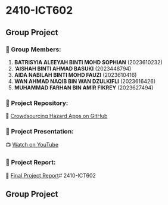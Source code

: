 # 2410-ICT602
## Group Project

### 👥 Group Members:
1. **BATRISYIA ALEEYAH BINTI MOHD SOPHIAN** (2023610232)  
2. **‘AISHAH BINTI AHMAD BASUKI** (2023448794)  
3. **AIDA NABILAH BINTI MOHD FAUZI** (2023610416)  
4. **WAN AHMAD NAQIB BIN WAN DZULKIFLI** (2023616426)  
5. **MUHAMMAD FARHAN BIN AMIR FIKREY** (2023627494)  

### 📂 Project Repository:
🔗 [Crowdsourcing Hazard Apps on GitHub](https://github.com/JustPaan/Crowdsourcing-hazard?tab=readme-ov-file#-crowdsourcing-hazard-information-system)

### 🎥 Project Presentation:
📺 [Watch on YouTube](https://youtu.be/ncDr-vsgykE)

### 📄 Project Report:

📄 [Final Project Report](https://drive.google.com/file/d/1ZDkKLGkSAkoTwlH5DsWvh4Lx-Jx-_icu/view?usp=sharing)# 2410-ICT602
## Group Project
